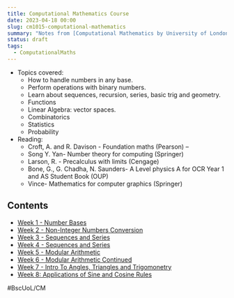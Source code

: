 ```yaml
---
title: Computational Mathematics Course
date: 2023-04-18 00:00
slug: cm1015-computational-mathematics
summary: "Notes from [Computational Mathematics by University of London](https://www.coursera.org/learn/uol-cm1015-computational-mathematics)"
status: draft
tags:
  - ComputationalMaths
---
```


* Topics covered:
    * How to handle numbers in any base.
    * Perform operations with binary numbers.
    * Learn about sequences, recursion, series, basic trig and geometry.
    * Functions
    * Linear Algebra: vector spaces.
    * Combinatorics
    * Statistics
    * Probability
* Reading:
    * Croft, A. and R. Davison - Foundation maths (Pearson) –
    * Song Y. Yan- Number theory for computing (Springer)
    * Larson, R. - Precalculus with limits (Cengage)
    * Bone, G., G. Chadha, N. Saunders- A Level physics A for OCR Year 1 and AS Student Book (OUP)
    * Vince- Mathematics for computer graphics (Springer)

## Contents

* [Week 1 - Number Bases](week-1-number-bases.md)
* [Week 2 - Non-Integer Numbers Conversion](week-2-non-integer-conversion.md) 
* [Week 3 - Sequences and Series](week-3-sequences-and-series.md)
* [Week 4 - Sequences and Series](week-4-sequences-and-series.md)
* [Week 5 - Modular Arithmetic](week-5-modular-arithmetic.md)
* [Week 6 - Modular Arithmetic Continued](week-6-modular-arithmetic-cont.md)
* [Week 7 - Intro To Angles, Triangles and Trigomonetry](week-7-intro-to-angles-triangles-trig.md)
* [Week 8: Applications of Sine and Cosine Rules](week-8-applications-of-sine-and-cosine-rules.md)


#BscUoL/CM 